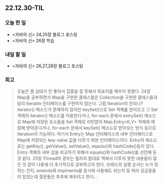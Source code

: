 ## 22.12.30-TIL

### 오늘 한 일
- <자바의 신> 24,25장 블로그 포스팅
- <자바의 신> 26장 학습

### 내일 할 일
- <자바의 신> 26,27,28장 블로그 포스팅

### 회고
> 오늘은 몸 상태가 안 좋아서 집중을 잘 못해서 목표치를 채우지 못했다. 
> 24장 Map을 공부하면서 Map을 구현한 클래스들은 Collection을 구현한 클래스들과 달리 Iterable 인터페이스를 구현하지 않는다.
> 그럼 Iteration이 안되나? iterator() 메소드가 존재하지 않지만 keySet()으로 Set 객체를 얻어오고 그 Set 객체의 
> iterator() 메소드를 이용한다거나, for-each 문에서 entrySet() 메소드로 Map에 저장된 요소들을 Set 객체로 
> 리턴받아 Map.Entry<K,V> 객체에 매핑해 받아온다거나, for-each 문에서 keySet() 메소드로 받아오는 방식 등으로 
> Iteration이 가능하다. 여기서 Entry는 Map 인터페이스의 내부 인터페이스로 Map에 저장되는 key-value 값을 다루기 위한 인터페이스이다.
> Entry의 메소드로는 getKey(), getValue(), setValue(), eqauls()와 hashCode()등이 있다. 
> Entry 객체의 내부 값을 비교하기 위해서 equals()와 hashCode()를 선언해 둔 것 같다. 
> 25장 Thread의 경우는 필자의 말대로 책에서 다루지 못한 내용들이 많은 것 같아 나중에 더 추가적으로 공부하고자 한다. 
> 쓰레드의 실행 순서는 누가 정하는 건지, extends와 implments를 동시에 사용해도 되는지 등 여러 궁금증들이 있었는데 
> 질문들은 추후에 채우려고 한다...
>
